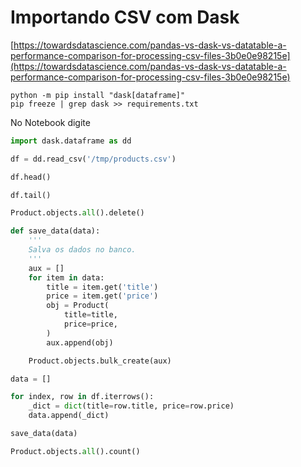 # Importando CSV com Dask

[https://towardsdatascience.com/pandas-vs-dask-vs-datatable-a-performance-comparison-for-processing-csv-files-3b0e0e98215e](https://towardsdatascience.com/pandas-vs-dask-vs-datatable-a-performance-comparison-for-processing-csv-files-3b0e0e98215e)

```
python -m pip install "dask[dataframe]"
pip freeze | grep dask >> requirements.txt
```

No Notebook digite

```python
import dask.dataframe as dd

df = dd.read_csv('/tmp/products.csv')

df.head()

df.tail()

Product.objects.all().delete()

def save_data(data):
    '''
    Salva os dados no banco.
    '''
    aux = []
    for item in data:
        title = item.get('title')
        price = item.get('price')
        obj = Product(
            title=title,
            price=price,
        )
        aux.append(obj)

    Product.objects.bulk_create(aux)

data = []

for index, row in df.iterrows():
    _dict = dict(title=row.title, price=row.price)
    data.append(_dict)

save_data(data)

Product.objects.all().count()
```
